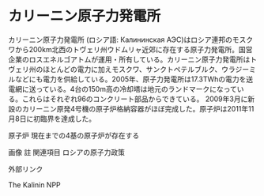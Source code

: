# カリーニン原子力発電所

カリーニン原子力発電所 (ロシア語: Калининская АЭС)はロシア連邦のモスクワから200km北西のトヴェリ州ウドムリャ近郊に存在する原子力発電所。国営企業のロスエネルゴアトムが運用・所有している。カリーニン原子力発電所はトヴェリ州のほとんどの電力に加えモスクワ、サンクトペテルブルク、ウラジーミルなどにも電力を供給している。2005年、原子力発電所は17.3TWhの電力を送電網に送っている。4台の150m高の冷却塔は地元のランドマークになっている。これらはそれぞれ96のコンクリート部品からできている。
2009年3月に新設のカリーニン原発4号機の原子炉格納容器がほぼ完成した。原子炉は2011年11月8日に初臨界を達成した。

原子炉
現在までの4基の原子炉が存在する

画像
註
関連項目
ロシアの原子力政策

外部リンク

The Kalinin NPP